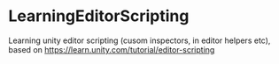 # LearningEditorScripting
 Learning unity editor scripting (cusom inspectors, in editor helpers etc), based on https://learn.unity.com/tutorial/editor-scripting
